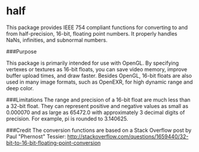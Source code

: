 half
====

This package provides IEEE 754 compliant functions for converting to and
from half-precision, 16-bit, floating point numbers. It properly handles
NaNs, infinities, and subnormal numbers.

###Purpose

This package is primarily intended for use with OpenGL. By specifying vertexes
or textures as 16-bit floats, you can save video memory, improve buffer
upload times, and draw faster. Besides OpenGL, 16-bit floats are also used in
many image formats, such as OpenEXR, for high dynamic range and deep color.

###Limitations
The range and precision of a 16-bit float are much less than a 32-bit float.
They can represent positive and negative values as small as 0.000070 and as
large as 65472.0 with approximately 3 decimal digits of precision. For
example, pi is rounded to 3.140625.

###Credit
The conversion functions are based on a Stack Overflow post by Paul
"Phernost" Tessier:
http://stackoverflow.com/questions/1659440/32-bit-to-16-bit-floating-point-conversion
